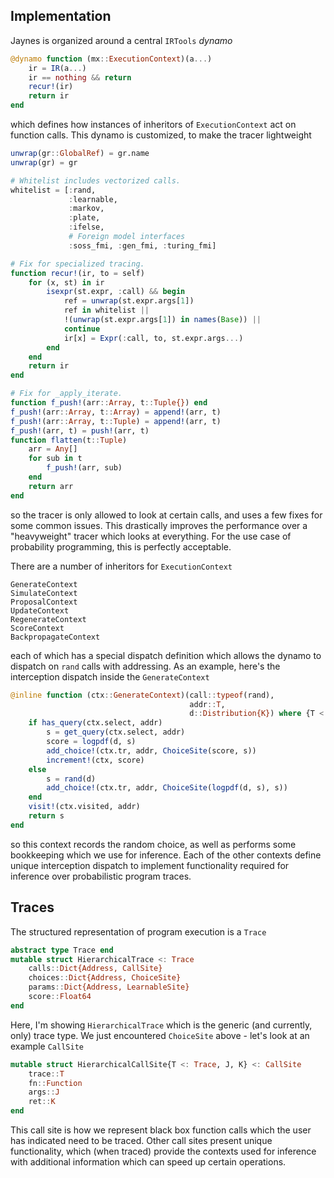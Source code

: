 ## Implementation

Jaynes is organized around a central `IRTools` _dynamo_

```julia
@dynamo function (mx::ExecutionContext)(a...)
    ir = IR(a...)
    ir == nothing && return
    recur!(ir)
    return ir
end
```

which defines how instances of inheritors of `ExecutionContext` act on function calls. This dynamo is customized, to make the tracer lightweight

```julia
unwrap(gr::GlobalRef) = gr.name
unwrap(gr) = gr

# Whitelist includes vectorized calls.
whitelist = [:rand, 
             :learnable, 
             :markov, 
             :plate, 
             :ifelse, 
             # Foreign model interfaces
             :soss_fmi, :gen_fmi, :turing_fmi]

# Fix for specialized tracing.
function recur!(ir, to = self)
    for (x, st) in ir
        isexpr(st.expr, :call) && begin
            ref = unwrap(st.expr.args[1])
            ref in whitelist || 
            !(unwrap(st.expr.args[1]) in names(Base)) ||
            continue
            ir[x] = Expr(:call, to, st.expr.args...)
        end
    end
    return ir
end

# Fix for _apply_iterate.
function f_push!(arr::Array, t::Tuple{}) end
f_push!(arr::Array, t::Array) = append!(arr, t)
f_push!(arr::Array, t::Tuple) = append!(arr, t)
f_push!(arr, t) = push!(arr, t)
function flatten(t::Tuple)
    arr = Any[]
    for sub in t
        f_push!(arr, sub)
    end
    return arr
end
```

so the tracer is only allowed to look at certain calls, and uses a few fixes for some common issues. This drastically improves the performance over a "heavyweight" tracer which looks at everything. For the use case of probability programming, this is perfectly acceptable.

There are a number of inheritors for `ExecutionContext`

```
GenerateContext
SimulateContext
ProposalContext
UpdateContext
RegenerateContext
ScoreContext
BackpropagateContext
```

each of which has a special dispatch definition which allows the dynamo to dispatch on `rand` calls with addressing. As an example, here's the interception dispatch inside the `GenerateContext`

```julia
@inline function (ctx::GenerateContext)(call::typeof(rand), 
                                        addr::T, 
                                        d::Distribution{K}) where {T <: Address, K}
    if has_query(ctx.select, addr)
        s = get_query(ctx.select, addr)
        score = logpdf(d, s)
        add_choice!(ctx.tr, addr, ChoiceSite(score, s))
        increment!(ctx, score)
    else
        s = rand(d)
        add_choice!(ctx.tr, addr, ChoiceSite(logpdf(d, s), s))
    end
    visit!(ctx.visited, addr)
    return s
end

```

so this context records the random choice, as well as performs some bookkeeping which we use for inference. Each of the other contexts define unique interception dispatch to implement functionality required for inference over probabilistic program traces. 

## Traces

The structured representation of program execution is a `Trace`

```julia
abstract type Trace end
mutable struct HierarchicalTrace <: Trace
    calls::Dict{Address, CallSite}
    choices::Dict{Address, ChoiceSite}
    params::Dict{Address, LearnableSite}
    score::Float64
end
```

Here, I'm showing `HierarchicalTrace` which is the generic (and currently, only) trace type. We just encountered `ChoiceSite` above - let's look at an example `CallSite`

```julia
mutable struct HierarchicalCallSite{T <: Trace, J, K} <: CallSite
    trace::T
    fn::Function
    args::J
    ret::K
end
```

This call site is how we represent black box function calls which the user has indicated need to be traced. Other call sites present unique functionality, which (when traced) provide the contexts used for inference with additional information which can speed up certain operations.
